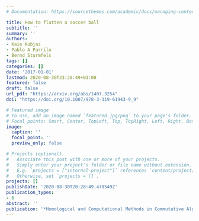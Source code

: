 ```yaml
---
# Documentation: https://sourcethemes.com/academic/docs/managing-content/

title: How to flatten a soccer ball
subtitle: ''
summary: ''
authors:
- Kaie Kubjas
- Pablo A Parrilo
- Bernd Sturmfels
tags: []
categories: []
date: '2017-01-01'
lastmod: 2020-08-30T23:28:49+03:00
featured: false
draft: false
url_pdf: "https://arxiv.org/abs/1407.3254"
doi: "https://doi.org/10.1007/978-3-319-61943-9_9"

# Featured image
# To use, add an image named `featured.jpg/png` to your page's folder.
# Focal points: Smart, Center, TopLeft, Top, TopRight, Left, Right, BottomLeft, Bottom, BottomRight.
image:
  caption: ''
  focal_point: ''
  preview_only: false

# Projects (optional).
#   Associate this post with one or more of your projects.
#   Simply enter your project's folder or file name without extension.
#   E.g. `projects = ["internal-project"]` references `content/project/deep-learning/index.md`.
#   Otherwise, set `projects = []`.
projects: []
publishDate: '2020-08-30T20:28:49.470549Z'
publication_types:
- 6
abstract: ''
publication: '*Homological and Computational Methods in Commutative Algebra,* editors A. Conca, J. Gubeladze and T. Römer, Springer INdAM series, volume 20, 141-162'
---
```

